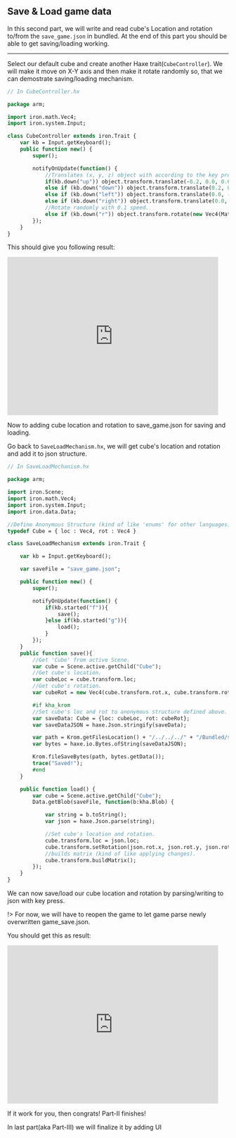 ## Save & Load game data

In this second part, we will write and read cube's Location and rotation to/from the `save_game.json` in bundled. At the end of this part you should be able to get saving/loading working.

---

Select our default cube and create another Haxe trait(`CubeController`). We will make it move on X-Y axis and then make it rotate randomly so, that we can demostrate saving/loading mechanism.

```haxe
// In CubeController.hx

package arm;

import iron.math.Vec4;
import iron.system.Input;

class CubeController extends iron.Trait {
	var kb = Input.getKeyboard();
	public function new() {
		super();

		notifyOnUpdate(function() {
			//Translates (x, y, z) object with according to the key press.
			if(kb.down("up")) object.transform.translate(-0.2, 0.0, 0.0);
			else if (kb.down("down")) object.transform.translate(0.2, 0.0, 0.0);
			else if (kb.down("left")) object.transform.translate(0.0, -0.2, 0.0);
			else if (kb.down("right")) object.transform.translate(0.0, 0.2, 0.0);
			//Rotate randomly with 0.1 speed.
			else if (kb.down("r")) object.transform.rotate(new Vec4(Math.random(), Math.random(), Math.random()), 0.1);
		});
	}
}
```

This should give you following result:

<iframe width="480" height="360" src="https://blackgoku36.github.io/armory-tutorials/docassets/save_load_8.mp4" frameborder="0"> </iframe>

Now to adding cube location and rotation to save_game.json for saving and loading.

Go back to `SaveLoadMechanism.hx`, we will get cube's location and rotation and add it to json structure.

```haxe
// In SaveLoadMechanism.hx

package arm;

import iron.Scene;
import iron.math.Vec4;
import iron.system.Input;
import iron.data.Data;

//Define Anonymous Structure (kind of like 'enums' for other languages) with Vec4 location and rotation.
typedef Cube = { loc : Vec4, rot : Vec4 }

class SaveLoadMechanism extends iron.Trait {

	var kb = Input.getKeyboard();

	var saveFile = "save_game.json";

	public function new() {
		super();

		notifyOnUpdate(function() {
			if(kb.started("f")){
				save();
			}else if(kb.started("g")){
				load();
			}
		});
	}
	public function save(){
		//Get 'Cube' from active Scene.
		var cube = Scene.active.getChild("Cube");
		//Get cube's location.
		var cubeLoc = cube.transform.loc;
		//Get cube's rotation.
		var cubeRot = new Vec4(cube.transform.rot.x, cube.transform.rot.y, cube.transform.rot.z);

		#if kha_krom
		//Set cube's loc and rot to anonymous structure defined above.
		var saveData: Cube = {loc: cubeLoc, rot: cubeRot};
		var saveDataJSON = haxe.Json.stringify(saveData);

		var path = Krom.getFilesLocation() + "/../../../" + "/Bundled/save_game.json";
		var bytes = haxe.io.Bytes.ofString(saveDataJSON);

		Krom.fileSaveBytes(path, bytes.getData());
		trace("Saved!");
		#end
	}

	public function load() {
		var cube = Scene.active.getChild("Cube");
		Data.getBlob(saveFile, function(b:kha.Blob) {

			var string = b.toString();
			var json = haxe.Json.parse(string);

			//Set cube's location and rotation.
			cube.transform.loc = json.loc;
			cube.transform.setRotation(json.rot.x, json.rot.y, json.rot.z);
			//builds matrix (kind of like applying changes).
			cube.transform.buildMatrix();
		});
	}
}
```

We can now save/load our cube location and rotation by parsing/writing to json with key press.

!> For now, we will have to reopen the game to let game parse newly overwritten game_save.json.

You should get this as result:

<iframe width="480" height="360" src="https://blackgoku36.github.io/armory-tutorials/docassets/save_load_9.mp4" frameborder="0"> </iframe>

If it work for you, then congrats! Part-II finishes!

In last part(aka Part-III) we will finalize it by adding UI
